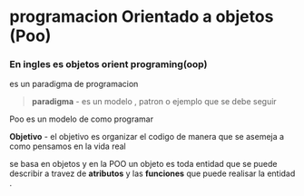 # programacion Orientado a objetos (Poo)
### En ingles es objetos orient programing(oop)
es un paradigma de programacion 
> **paradigma** - es un modelo , patron o ejemplo que se debe seguir  

Poo es un modelo de como programar 

**Objetivo** - el objetivo es organizar el codigo de manera que se asemeja a como pensamos en la vida real 

se basa en objetos 
y en la POO un objeto es toda entidad que se puede describir a travez de **atributos** y las **funciones**
que puede realisar la entidad .

